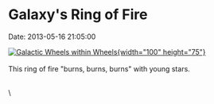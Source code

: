 Galaxy\'s Ring of Fire
======================

Date: 2013-05-16 21:05:00

[![Galactic Wheels within
Wheels](http://www.jpl.nasa.gov/images/spitzer/20130516/pia17011-th.jpg){width="100"
height="75"}](http://www.jpl.nasa.gov/news/news.cfm?release=2013-165&rn=news.xml&rst=3793)\
\
This ring of fire \"burns, burns, burns\" with young stars.

\
\
